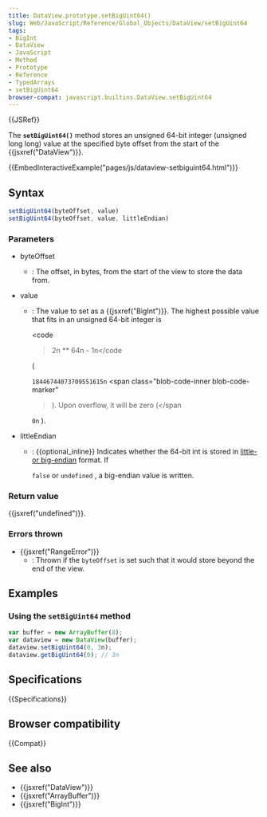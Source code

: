 ```yaml
---
title: DataView.prototype.setBigUint64()
slug: Web/JavaScript/Reference/Global_Objects/DataView/setBigUint64
tags:
- BigInt
- DataView
- JavaScript
- Method
- Prototype
- Reference
- TypedArrays
- setBigUint64
browser-compat: javascript.builtins.DataView.setBigUint64
---
```

{{JSRef}}

The **`setBigUint64()`** method stores an unsigned 64-bit integer (unsigned long
long) value at the specified byte offset from the start of the
{{jsxref("DataView")}}.

{{EmbedInteractiveExample("pages/js/dataview-setbiguint64.html")}}

## Syntax

```js
setBigUint64(byteOffset, value)
setBigUint64(byteOffset, value, littleEndian)
```

### Parameters

- byteOffset
  - : The offset, in bytes, from the start of the view to store the data from.
- value

  - : The value to set as a {{jsxref("BigInt")}}. The highest possible
    value that fits in an unsigned 64-bit integer is

    <code

    > <span class="blob-code-inner blob-code-marker">2n \*\* 64n -
    > 1n</span></code

    <span class="blob-code-inner blob-code-marker"> (</span>

    `18446744073709551615n` <span class="blob-code-inner blob-code-marker"

    > ). Upon overflow, it will be zero (</span

    `0n` <span class="blob-code-inner blob-code-marker">).</span>

- littleEndian

  - : {{optional_inline}} Indicates whether the 64-bit int is stored in
    [little- or big-endian](/en-US/docs/Glossary/Endianness) format. If

    `false` or `undefined` , a big-endian value is written.

### Return value

{{jsxref("undefined")}}.

### Errors thrown

- {{jsxref("RangeError")}}
  - : Thrown if the `byteOffset` is set such that it would store beyond the end
    of the view.

## Examples

### Using the `setBigUint64` method

```js
var buffer = new ArrayBuffer(8);
var dataview = new DataView(buffer);
dataview.setBigUint64(0, 3n);
dataview.getBigUint64(0); // 3n
```

## Specifications

{{Specifications}}

## Browser compatibility

{{Compat}}

## See also

- {{jsxref("DataView")}}
- {{jsxref("ArrayBuffer")}}
- {{jsxref("BigInt")}}
